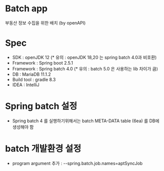 # Batch app  
부동산 정보 수집을 위한 배치 (by openAPI)

# Spec
- SDK : openJDK 12   (* 유의 : openJDK 18,20 는 spring batch 4.0과 비호환)
- Framework : Spring boot 2.5.1
- Framework : Spring batch 4.0  (* 유의 : batch 5.0 은 사용하는 lib 차이가 큼)
- DB : MariaDB 11.1.2
- Build tool : gradle 8.3
- IDEA : IntelliJ

# Spring batch 설정 
- Spring batch 4 를 실행하기위해서는 batch META-DATA table (6ea) 를 DB에 생성해야 함

# batch 개발환경 설정 
- program argument 추가 : --spring.batch.job.names=aptSyncJob